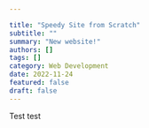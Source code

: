 ```yaml
---

title: "Speedy Site from Scratch"
subtitle: ""
summary: "New website!"
authors: []
tags: []
category: Web Development
date: 2022-11-24
featured: false
draft: false
---
```


Test test